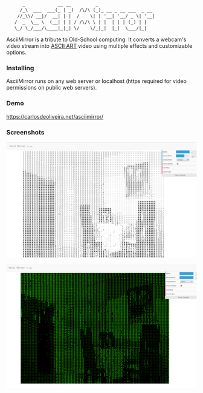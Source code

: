 
```
      _            __ __         _                      
     /_\  ___  ___(_ | _)  /\/\ (_)_ __ _ __ ___  _ __ 
    //_\\/ __|/  __| | |  /    \| | '__| '__/ _ \| '__|
   /  _  \__ \  (__| | | / /\/\ \ | |  | | | (_) | |   
   \_/ \_/___/\____|_|_| \/    \/_|_|  |_|  \___/|_|      
```

AsciiMirror is a tribute to Old-School computing. It converts a webcam's video stream into [ASCII ART](https://en.wikipedia.org/wiki/ASCII_art) video using multiple effects and customizable options.

### Installing

AsciiMirror runs on any web server or localhost (https required for video permissions on public web servers).

### Demo

<a target="_blank" href="https://carlosdeoliveira.net/asciimirror/">https://carlosdeoliveira.net/asciimirror/</a>

### Screenshots

![Example 1](https://github.com/cardeol/asciimirror/blob/master/screenshots/ascii1.png)

![Example 2](https://github.com/cardeol/asciimirror/blob/master/screenshots/ascii3.png)




